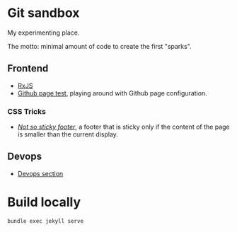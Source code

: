 # Git sandbox

My experimenting place.

The motto: minimal amount of code to create the first "sparks".

## Frontend

- [RxJS](rxjs)
- [Github page test](test), playing around with Github page configuration.

### CSS Tricks

- *[Not so sticky footer](frontend/css/sticky-footer-small-page.html)*, a footer that is sticky only if the content of the page is smaller than the current display.

## Devops

- [Devops section](devops)

# Build locally

```
bundle exec jekyll serve
```
